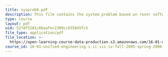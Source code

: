 ```yaml
---
title: sysprob6.pdf
description: This file contains the system problem based on rover software design.
type: course
layout: pdf
uid: 527df5181c6beafec2309cc655845fc5
file_type: application/pdf
file_location: >-
  https://open-learning-course-data-production.s3.amazonaws.com/16-01-unified-engineering-i-ii-iii-iv-fall-2005-spring-2006/527df5181c6beafec2309cc655845fc5_sysprob6.pdf
course_id: 16-01-unified-engineering-i-ii-iii-iv-fall-2005-spring-2006
---
```

